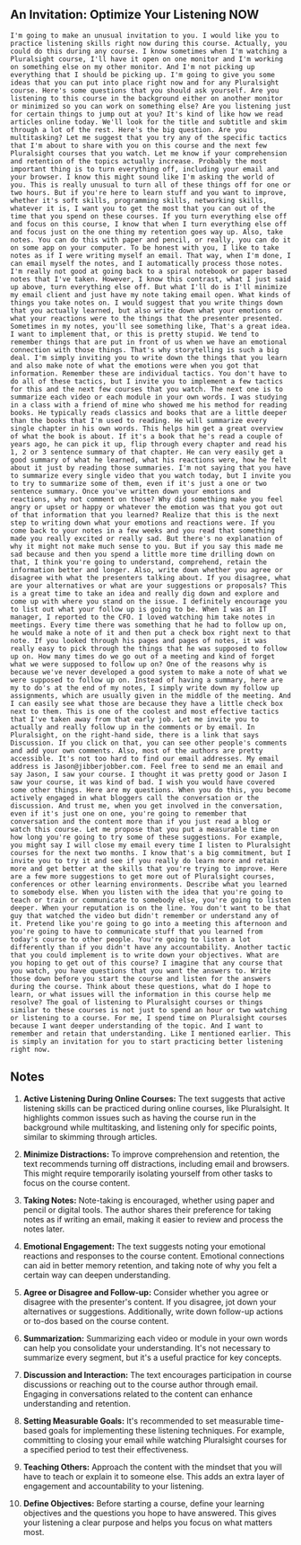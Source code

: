 ## An Invitation: Optimize Your Listening NOW
```
I'm going to make an unusual invitation to you. I would like you to practice listening skills right now during this course. Actually, you could do this during any course. I know sometimes when I'm watching a Pluralsight course, I'll have it open on one monitor and I'm working on something else on my other monitor. And I'm not picking up everything that I should be picking up. I'm going to give you some ideas that you can put into place right now and for any Pluralsight course. Here's some questions that you should ask yourself. Are you listening to this course in the background either on another monitor or minimized so you can work on something else? Are you listening just for certain things to jump out at you? It's kind of like how we read articles online today. We'll look for the title and subtitle and skim through a lot of the rest. Here's the big question. Are you multitasking? Let me suggest that you try any of the specific tactics that I'm about to share with you on this course and the next few Pluralsight courses that you watch. Let me know if your comprehension and retention of the topics actually increase. Probably the most important thing is to turn everything off, including your email and your browser. I know this might sound like I'm asking the world of you. This is really unusual to turn all of these things off for one or two hours. But if you're here to learn stuff and you want to improve, whether it's soft skills, programming skills, networking skills, whatever it is, I want you to get the most that you can out of the time that you spend on these courses. If you turn everything else off and focus on this course, I know that when I turn everything else off and focus just on the one thing my retention goes way up. Also, take notes. You can do this with paper and pencil, or really, you can do it on some app on your computer. To be honest with you, I like to take notes as if I were writing myself an email. That way, when I'm done, I can email myself the notes, and I automatically process those notes. I'm really not good at going back to a spiral notebook or paper based notes that I've taken. However, I know this contrast, what I just said up above, turn everything else off. But what I'll do is I'll minimize my email client and just have my note taking email open. What kinds of things you take notes on. I would suggest that you write things down that you actually learned, but also write down what your emotions or what your reactions were to the things that the presenter presented. Sometimes in my notes, you'll see something like, That's a great idea. I want to implement that, or this is pretty stupid. We tend to remember things that are put in front of us when we have an emotional connection with those things. That's why storytelling is such a big deal. I'm simply inviting you to write down the things that you learn and also make note of what the emotions were when you got that information. Remember these are individual tactics. You don't have to do all of these tactics, but I invite you to implement a few tactics for this and the next few courses that you watch. The next one is to summarize each video or each module in your own words. I was studying in a class with a friend of mine who showed me his method for reading books. He typically reads classics and books that are a little deeper than the books that I'm used to reading. He will summarize every single chapter in his own words. This helps him get a great overview of what the book is about. If it's a book that he's read a couple of years ago, he can pick it up, flip through every chapter and read his 1, 2 or 3 sentence summary of that chapter. He can very easily get a good summary of what he learned, what his reactions were, how he felt about it just by reading those summaries. I'm not saying that you have to summarize every single video that you watch today, but I invite you to try to summarize some of them, even if it's just a one or two sentence summary. Once you've written down your emotions and reactions, why not comment on those? Why did something make you feel angry or upset or happy or whatever the emotion was that you got out of that information that you learned? Realize that this is the next step to writing down what your emotions and reactions were. If you come back to your notes in a few weeks and you read that something made you really excited or really sad. But there's no explanation of why it might not make much sense to you. But if you say this made me sad because and then you spend a little more time drilling down on that, I think you're going to understand, comprehend, retain the information better and longer. Also, write down whether you agree or disagree with what the presenters talking about. If you disagree, what are your alternatives or what are your suggestions or proposals? This is a great time to take an idea and really dig down and explore and come up with where you stand on the issue. I definitely encourage you to list out what your follow up is going to be. When I was an IT manager, I reported to the CFO. I loved watching him take notes in meetings. Every time there was something that he had to follow up on, he would make a note of it and then put a check box right next to that note. If you looked through his pages and pages of notes, it was really easy to pick through the things that he was supposed to follow up on. How many times do we go out of a meeting and kind of forget what we were supposed to follow up on? One of the reasons why is because we've never developed a good system to make a note of what we were supposed to follow up on. Instead of having a summary, here are my to do's at the end of my notes, I simply write down my follow up assignments, which are usually given in the middle of the meeting. And I can easily see what those are because they have a little check box next to them. This is one of the coolest and most effective tactics that I've taken away from that early job. Let me invite you to actually and really follow up in the comments or by email. In Pluralsight, on the right‑hand side, there is a link that says Discussion. If you click on that, you can see other people's comments and add your own comments. Also, most of the authors are pretty accessible. It's not too hard to find our email addresses. My email address is Jason@jibberjobber.com. Feel free to send me an email and say Jason, I saw your course. I thought it was pretty good or Jason I saw your course, it was kind of bad. I wish you would have covered some other things. Here are my questions. When you do this, you become actively engaged in what bloggers call the conversation or the discussion. And trust me, when you get involved in the conversation, even if it's just one on one, you're going to remember that conversation and the content more than if you just read a blog or watch this course. Let me propose that you put a measurable time on how long you're going to try some of these suggestions. For example, you might say I will close my email every time I listen to Pluralsight courses for the next two months. I know that's a big commitment, but I invite you to try it and see if you really do learn more and retain more and get better at the skills that you're trying to improve. Here are a few more suggestions to get more out of Pluralsight courses, conferences or other learning environments. Describe what you learned to somebody else. When you listen with the idea that you're going to teach or train or communicate to somebody else, you're going to listen deeper. When your reputation is on the line. You don't want to be that guy that watched the video but didn't remember or understand any of it. Pretend like you're going to go into a meeting this afternoon and you're going to have to communicate stuff that you learned from today's course to other people. You're going to listen a lot differently than if you didn't have any accountability. Another tactic that you could implement is to write down your objectives. What are you hoping to get out of this course? I imagine that any course that you watch, you have questions that you want the answers to. Write those down before you start the course and listen for the answers during the course. Think about these questions, what do I hope to learn, or what issues will the information in this course help me resolve? The goal of listening to Pluralsight courses or things similar to these courses is not just to spend an hour or two watching or listening to a course. For me, I spend time on Pluralsight courses because I want deeper understanding of the topic. And I want to remember and retain that understanding. Like I mentioned earlier. This is simply an invitation for you to start practicing better listening right now.
```

## Notes
1. **Active Listening During Online Courses:** The text suggests that active listening skills can be practiced during online courses, like Pluralsight. It highlights common issues such as having the course run in the background while multitasking, and listening only for specific points, similar to skimming through articles.

2. **Minimize Distractions:** To improve comprehension and retention, the text recommends turning off distractions, including email and browsers. This might require temporarily isolating yourself from other tasks to focus on the course content.

3. **Taking Notes:** Note-taking is encouraged, whether using paper and pencil or digital tools. The author shares their preference for taking notes as if writing an email, making it easier to review and process the notes later.

4. **Emotional Engagement:** The text suggests noting your emotional reactions and responses to the course content. Emotional connections can aid in better memory retention, and taking note of why you felt a certain way can deepen understanding.

5. **Agree or Disagree and Follow-up:** Consider whether you agree or disagree with the presenter's content. If you disagree, jot down your alternatives or suggestions. Additionally, write down follow-up actions or to-dos based on the course content.

6. **Summarization:** Summarizing each video or module in your own words can help you consolidate your understanding. It's not necessary to summarize every segment, but it's a useful practice for key concepts.

7. **Discussion and Interaction:** The text encourages participation in course discussions or reaching out to the course author through email. Engaging in conversations related to the content can enhance understanding and retention.

8. **Setting Measurable Goals:** It's recommended to set measurable time-based goals for implementing these listening techniques. For example, committing to closing your email while watching Pluralsight courses for a specified period to test their effectiveness.

9. **Teaching Others:** Approach the content with the mindset that you will have to teach or explain it to someone else. This adds an extra layer of engagement and accountability to your listening.

10. **Define Objectives:** Before starting a course, define your learning objectives and the questions you hope to have answered. This gives your listening a clear purpose and helps you focus on what matters most.
